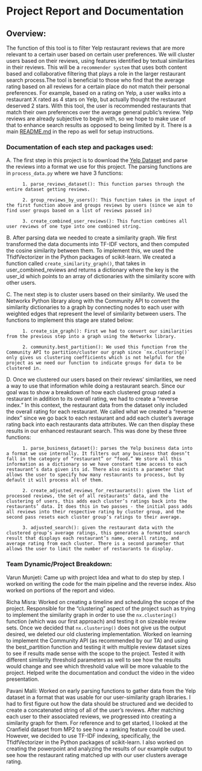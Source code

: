 # Project Report and Documentation
## Overview:
The function of this tool is to filter Yelp restaurant reviews that are more relevant to a certain user based on certain user preferences. We will cluster users based on their reviews, using features identified by textual similarities in their reviews. This will be a `recommender system` that uses both content based and collaborative filtering that plays a role in the larger restaurant search process.The tool is beneficial to those who find that the average rating based on all reviews for a certain place do not match their personal preferences. For example, based on a rating on Yelp, a user walks into a restaurant X rated as 4 stars on Yelp, but actually thought the restaurant deserved 2 stars. With this tool, the user is recommended restaurants that match their own preferences over the average general public’s review. Yelp reviews are already subjective to begin with, so we hope to make use of that to enhance search results as opposed to being limited by it. There is a main [README.md](https://github.com/rmisra2/cs410project2018/blob/master/README.md) in the repo as well for setup instructions.
### Documentation of each step and packages used:
  A. The first step in this project is to download the [Yelp Dataset](https://www.yelp.com/dataset) and parse the reviews into a format we use for this project. The parsing functions are in `process_data.py` where we have 3 functions:

          1. parse_reviews_dataset(): This function parses through the entire dataset getting reviews.

          2. group_reviews_by_users(): This function takes in the input of the first function above and groups reviews by users (since we aim to find user groups based on a list of reviews passed in)

          3. create_combined_user_reviews(): This function combines all user reviews of one type into one combined string.

  B. After parsing data we needed to create a similarity graph. We first transformed the data documents into TF-IDF vectors, and then computed the cosine similarity between them. To implement this, we used the TfidfVectorizer in the Python packages of scikit-learn. We created a function called `create_similarity_graph()`, that takes in user_combined_reviews and returns a dictionary where the key is the user_id which points to an array of dictionaries with the similarity score with other users.

  C. The next step is to cluster users based on their similarity. We used the Networkx Python library along with the Community API  to convert the similarity dictionaries to a graph by connecting nodes to each user with weighted edges that represent the level of similarity between users. The functions to implement this stage are stated below:
  
          1. create_sim_graph(): First we had to convert our similarities from the previous step into a graph using the Networkx library.
          
          2. community.best_partition(): We used this function from the Community API to partition/cluster our graph since `nx.clustering()` only gives us clustering coefficients which is not helpful for the project as we need our function to indicate groups for data to be clustered in.

   D. Once we clustered our users based on their reviews’ similarities, we need a way to use that information while doing a restaurant search. Since our goal was to show a breakdown of how each clustered group rated a restaurant in addition to its overall rating, we had to create a “reverse index.” In this context, the restaurant data from the dataset only included the overall rating for each restaurant. We called what we created a “reverse index” since we go back to each restaurant and add each cluster’s average rating back into each restaurants data attributes. We can then display these results in our enhanced restaurant search. This was done by these three functions:

          1. parse_business_dataset(): parses the Yelp business data into a format we use internally. It filters out any business that doesn’t fall in the category of “restaurant” or “food.” We store all this information as a dictionary so we have constant time access to each restaurant’s data given its id. There also exists a parameter that allows the user to specify how many restaurants to process, but by default it will process all of them.

          2. create_adjusted_reviews_for_restaurants(): given the list of processed reviews, the set of all restaurants’ data, and the clustering of users, this adds each cluster’s ratings back into the restaurants’ data. It does this in two passes - the initial pass adds all reviews into their respective rating by cluster group, and the second pass resets each cluster group’s ratings to their average.

          3. adjusted_search(): given the restaurant data with the clustered group’s average ratings, this generates a formatted search result that displays each restaurant’s name, overall rating, and average rating from each cluster. There is a second parameter that allows the user to limit the number of restaurants to display.

### Team Dynamic/Project Breakdown:
Varun Munjeti: Came up with project Idea and what to do step by step. I worked on writing the code for the main pipeline and the reverse index. Also worked on portions of the report and video.

Richa Misra: Worked on creating a timeline and scheduling the scope of the project. Responsible for the “clustering” aspect of the project such as trying to implement the similarity graph in order to use the `nx.clustering()` function (which was our first approach) and testing it on sizeable review sets. Once we decided that `nx.clustering()` does not give us the output desired, we deleted our old clustering implementation. Worked on learning to implement the Community API (as recommended by our TA) and using the best_partition function and testing it with multiple review dataset sizes to see if results made sense with the scope to the project. Tested it with different similarity threshold parameters as well to see how the results would change and see which threshold value will be more valuable to the project. Helped write the documentation and conduct the video in the video presentation.

Pavani Malli: Worked on early parsing functions to gather data from the Yelp dataset in a format that was usable for our user-similarity graph libraries. I had to first figure out how the data should be structured and we decided to create a concatenated string of all of the user’s reviews. After matching each user to their associated reviews, we progressed into creating a similarity graph for them. For reference and to get started, I looked at the Cranfield dataset from MP2 to see how a ranking feature could be used. However, we decided to use TF-IDF indexing, specifically,  the TfidfVectorizer in the Python packages of scikit-learn. I also worked on creating the powerpoint and analyzing the results of our example output to see how the restaurant rating matched up with our user clusters average rating.
